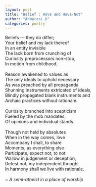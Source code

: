 ```yaml
---
layout: post
title: "Belief : Have and Have-Not"
author: "Anbarasi U"
categories: poetry
---
```

Beliefs — they do differ;  
Your belief and my lack thereof  
In an entity invisible  
The lack born from crunching of  
Curiosity preprocessors non-stop,  
In motion from childhood.  
\
Reason awakened to values as  
The only ideals to uphold necessary  
As was preached by all propaganda  
Shunning instruments extricated of ideals,  
Blindly propagated blank instruments and  
Archaic practices without rationale.  
\
Curiosity branched into scepticism  
Fueled by the mob mandates  
Of opinions and individual stands.  
\
Though not held by absolutes  
When in the way comes, love  
Accompany I shall, to share  
Moments, as everything else  
Participate, expect not, to not  
Wallow in judgement or deception,  
Detest not, my independent thought  
In harmony shall we live with rationale.  
\
_~ A semi-atheist in a place of worship_

